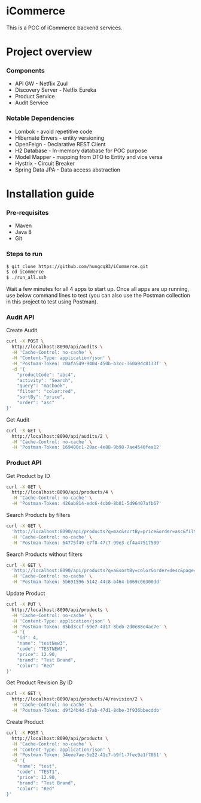 # iCommerce

This is a POC of iCommerce backend services. 

# Project overview
### Components
- API GW - Netflix Zuul
- Discovery Server - Netfix Eureka
- Product Service
- Audit Service

### Notable Dependencies
- Lombok - avoid repetitive code
- Hibernate Envers - entity versioning
- OpenFeign - Declarative REST Client
- H2 Database - In-memory database for POC purpose
- Model Mapper - mapping from DTO to Entity and vice versa
- Hystrix - Circuit Breaker
- Spring Data JPA - Data access abstraction

# Installation guide
### Pre-requisites
- Maven
- Java 8
- Git

### Steps to run
```sh
$ git clone https://github.com/hungcq83/iCommerce.git
$ cd iCommerce
$ ./run_all.ssh
```
Wait a few minutes for all 4 apps to start up. Once all apps are up running, use below command lines to test (you can also use the Postman collection in this project to test using Postman).

### Audit API
Create Audit
```sh
curl -X POST \
  http://localhost:8090/api/audits \
  -H 'Cache-Control: no-cache' \
  -H 'Content-Type: application/json' \
  -H 'Postman-Token: c0afa549-9404-450b-b3cc-360a9dc8133f' \
  -d '{
	"productCode": "abc4",
	"activity": "Search",
	"query": "macbook",
	"filter": "color:red",
	"sortBy": "price",
	"order": "asc"
}'
```
Get Audit
```sh
curl -X GET \
  http://localhost:8090/api/audits/2 \
  -H 'Cache-Control: no-cache' \
  -H 'Postman-Token: 169400c1-29ac-4e88-9b98-7ae4540fea12'
```
### Product API
Get Product by ID
```sh
curl -X GET \
  http://localhost:8090/api/products/4 \
  -H 'Cache-Control: no-cache' \
  -H 'Postman-Token: 426ab814-edc6-4cb0-8b81-5d96407afb67'
```
Search Products by filters
```sh
curl -X GET \
  'http://localhost:8090/api/products?q=mac&sortBy=price&order=asc&filter=brand:apple' \
  -H 'Cache-Control: no-cache' \
  -H 'Postman-Token: 64775f49-e7f8-47c7-99e3-ef4a47517509'
```
Search Products without filters
```sh
curl -X GET \
  'http://localhost:8090/api/products?q=a&sortBy=color&order=desc&page=0' \
  -H 'Cache-Control: no-cache' \
  -H 'Postman-Token: 5b691596-5142-44c8-b464-b069c06300dd'
```
Update Product
```sh
curl -X PUT \
  http://localhost:8090/api/products \
  -H 'Cache-Control: no-cache' \
  -H 'Content-Type: application/json' \
  -H 'Postman-Token: 85bd3ccf-59e7-4d17-8beb-2d0e88e4ae7e' \
  -d '{
	"id": 4,
	"name": "testNew3",
	"code": "TESTNEW3",
	"price": 12.90,
	"brand": "Test Brand",
	"color": "Red"
}'
```
Get Product Revision By ID
```sh
curl -X GET \
  http://localhost:8090/api/products/4/revision/2 \
  -H 'Cache-Control: no-cache' \
  -H 'Postman-Token: d9f24b4d-d7ab-47d1-8dbe-3f936bbecddb'
```
Create Product
```sh
curl -X POST \
  http://localhost:8090/api/products \
  -H 'Cache-Control: no-cache' \
  -H 'Content-Type: application/json' \
  -H 'Postman-Token: 34eee7ae-5e22-41c7-b9f1-7fec9a1f7861' \
  -d '{
	"name": "test",
	"code": "TEST1",
	"price": 12.90,
	"brand": "Test Brand",
	"color": "Red"
}'
```
